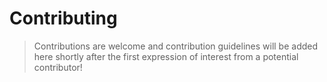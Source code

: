 Contributing
======

> Contributions are welcome and contribution guidelines will be added here shortly after the first expression of interest from a potential contributor!
